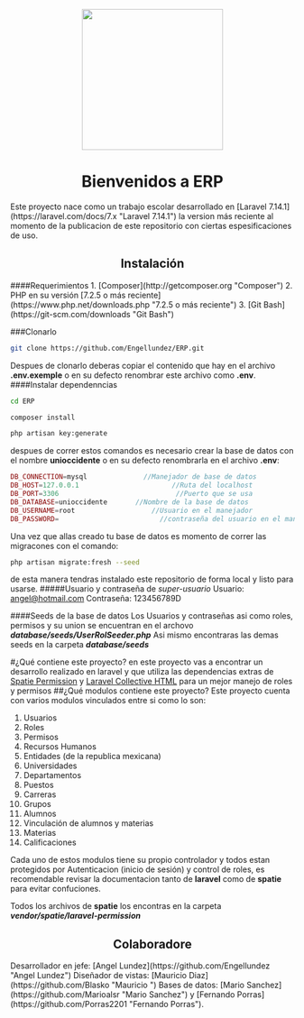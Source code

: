 <p align="center"><img src="https://www.eicomunicacion.com/wp-content/uploads/2019/06/logo-UNID-300x135.png" width="250"></p><h1 align="center">Bienvenidos a ERP</h1>Este proyecto nace como un trabajo escolar desarrollado en [Laravel 7.14.1](https://laravel.com/docs/7.x "Laravel 7.14.1") la version más reciente al momento de la publicacion de este repositorio con ciertas espesificaciones de uso.
<h2 align="center">Instalación</h2>
####Requerimientos
1. [Composer](http://getcomposer.org "Composer")
2. PHP en su versión [7.2.5 o más reciente](https://www.php.net/downloads.php "7.2.5 o más reciente")
3. [Git Bash](https://git-scm.com/downloads "Git Bash")

###Clonarlo
```bash
git clone https://github.com/Engellundez/ERP.git
```
Despues de clonarlo deberas copiar el contenido que hay en el archivo **.env.exemple** o en su defecto renombrar este archivo como **.env**.
####Instalar dependenncias
```bash
cd ERP
```
```bash
composer install
```
```bash
php artisan key:generate
```
despues de correr estos comandos es necesario crear la base de datos con el nombre **unioccidente** o en su defecto renombrarla en el archivo **.env**:
```php
DB_CONNECTION=mysql				 //Manejador de base de datos
DB_HOST=127.0.0.1						//Ruta del localhost
DB_PORT=3306							 //Puerto que se usa
DB_DATABASE=unioccidente	   //Nombre de la base de datos
DB_USERNAME=root				   //Usuario en el manejador
DB_PASSWORD=						 //contraseña del usuario en el manejador
```
Una vez que allas creado tu base de datos es momento de correr las migracones con el comando:
```bash
php artisan migrate:fresh --seed
```
de esta manera tendras instalado este repositorio de forma local y listo para usarse.
#####Usuario y contraseña de *super-usuario*
Usuario: angel@hotmail.com
Contraseña: 123456789D

####Seeds de la base de datos
Los Usuarios y contraseñas asi como roles, permisos y su union se encuentran en el archovo ***database/seeds/UserRolSeeder.php***
Asi mismo encontraras las demas seeds en la carpeta ***database/seeds***

#¿Qué contiene este proyecto?
en este proyecto vas a encontrar un desarrollo realizado en laravel y que utiliza las dependencias extras de [Spatie Permission](https://github.com/spatie/laravel-permission "Spatie Permission") y [Laravel Collective HTML](https://github.com/laravelcollective/html "Laravel Collective HTML") para un mejor manejo de roles y permisos
##¿Qué modulos contiene este proyecto?
Este proyecto cuenta con varios modulos vinculados entre si como lo son:
1. Usuarios
1. Roles
1. Permisos
1. Recursos Humanos
1. Entidades (de la republica mexicana)
1. Universidades
1. Departamentos
1. Puestos
1. Carreras
1. Grupos
1. Alumnos
1. Vinculación de alumnos y materias
1. Materias
1. Calificaciones

Cada uno de estos modulos tiene su propio controlador y todos estan protegidos por Autenticacion (inicio de sesión) y control de roles, es recomendable revisar la documentacion tanto de **laravel** como de **spatie** para evitar confuciones.

Todos los archivos de **spatie** los encontras en la carpeta ***vendor/spatie/laravel-permission***

<h2 align="center">Colaboradore</h2>
Desarrollador en jefe: [Angel Lundez](https://github.com/Engellundez "Angel Lundez")
Diseñador de vistas: [Mauricio Diaz](https://github.com/Blasko "Mauricio ")
Bases de datos: [Mario Sanchez](https://github.com/Marioalsr "Mario Sanchez") y [Fernando Porras](https://github.com/Porras2201 "Fernando Porras").
